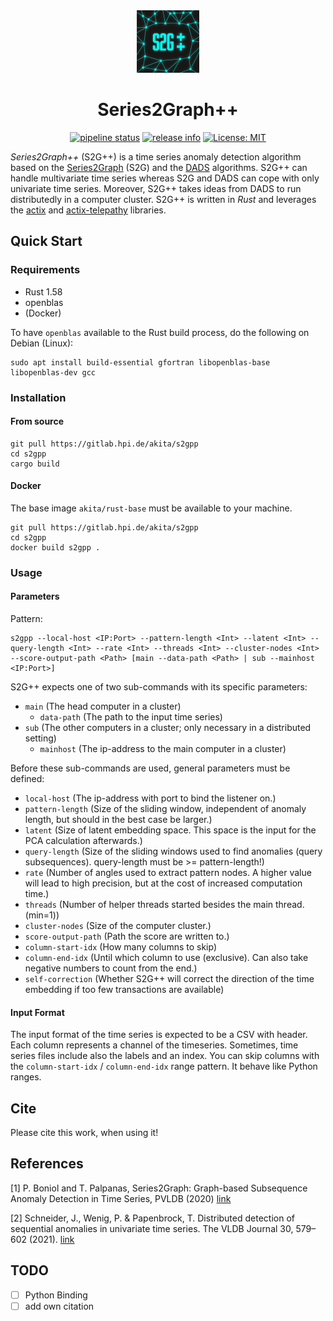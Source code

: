 <div align="center">
<img width="100px" src="./Logo.png" alt="Series2Graph++ logo"/>

# Series2Graph++

[![pipeline status](https://gitlab.hpi.de/akita/s2gpp/badges/main/pipeline.svg)](https://gitlab.hpi.de/akita/s2gpp/-/commits/main)
[![release info](https://img.shields.io/badge/Release-0.8.0-blue)](https://gitlab.hpi.de/phillip.wenig/s2gpp/-/releases/0.8.0)
[![License: MIT](https://img.shields.io/badge/License-MIT-yellow.svg)](https://opensource.org/licenses/MIT)
</div>

_Series2Graph++_ (S2G++) is a time series anomaly detection algorithm based on the [Series2Graph](https://helios2.mi.parisdescartes.fr/~themisp/series2graph/) (S2G) and the [DADS](https://hpi.de/naumann/s/dads) algorithms. 
S2G++ can handle multivariate time series whereas S2G and DADS can cope with only univariate time series. 
Moreover, S2G++ takes ideas from DADS to run distributedly in a computer cluster.
S2G++ is written in _Rust_ and leverages the [actix](https://github.com/actix/actix) and [actix-telepathy](https://github.com/wenig/actix-telepathy) libraries.

## Quick Start

### Requirements

- Rust 1.58
- openblas
- (Docker)

To have `openblas` available to the Rust build process, do the following on Debian (Linux):

```shell
sudo apt install build-essential gfortran libopenblas-base libopenblas-dev gcc
```

### Installation

#### From source

```shell
git pull https://gitlab.hpi.de/akita/s2gpp
cd s2gpp
cargo build
```

#### Docker

The base image `akita/rust-base` must be available to your machine.

```shell
git pull https://gitlab.hpi.de/akita/s2gpp
cd s2gpp
docker build s2gpp .
```

### Usage

#### Parameters

Pattern:
```shell
s2gpp --local-host <IP:Port> --pattern-length <Int> --latent <Int> --query-length <Int> --rate <Int> --threads <Int> --cluster-nodes <Int> --score-output-path <Path> [main --data-path <Path> | sub --mainhost <IP:Port>]
```

S2G++ expects one of two sub-commands with its specific parameters:

- `main` (The head computer in a cluster)
  - `data-path` (The path to the input time series)
- `sub` (The other computers in a cluster; only necessary in a distributed setting)
  - `mainhost` (The ip-address to the main computer in a cluster)

Before these sub-commands are used, general parameters must be defined:

- `local-host` (The ip-address with port to bind the listener on.)
- `pattern-length` (Size of the sliding window, independent of anomaly length, but should in the best case be larger.)
- `latent` (Size of latent embedding space. This space is the input for the PCA calculation afterwards.)
- `query-length` (Size of the sliding windows used to find anomalies (query subsequences). query-length must be >= pattern-length!)
- `rate` (Number of angles used to extract pattern nodes. A higher value will lead to high precision, but at the cost of increased computation time.)
- `threads` (Number of helper threads started besides the main thread. (min=1))
- `cluster-nodes` (Size of the computer cluster.)
- `score-output-path` (Path the score are written to.)
- `column-start-idx` (How many columns to skip)
- `column-end-idx` (Until which column to use (exclusive). Can also take negative numbers to count from the end.)
- `self-correction` (Whether S2G++ will correct the direction of the time embedding if too few
  transactions are available)

#### Input Format

The input format of the time series is expected to be a CSV with header. Each column represents a channel of the timeseries.
Sometimes, time series files include also the labels and an index. You can skip columns with the `column-start-idx` / `column-end-idx` range pattern. It behave like Python ranges.

## Cite

Please cite this work, when using it!

## References

[1] P. Boniol and T. Palpanas, Series2Graph: Graph-based Subsequence Anomaly Detection in Time Series, PVLDB (2020) [link](https://helios2.mi.parisdescartes.fr/~themisp/series2graph/data/Series2Graph.pdf)

[2] Schneider, J., Wenig, P. & Papenbrock, T. Distributed detection of sequential anomalies in univariate time series. The VLDB Journal 30, 579–602 (2021). [link](https://doi.org/10.1007/s00778-021-00657-6)

## TODO

- [ ] Python Binding
- [ ] add own citation
